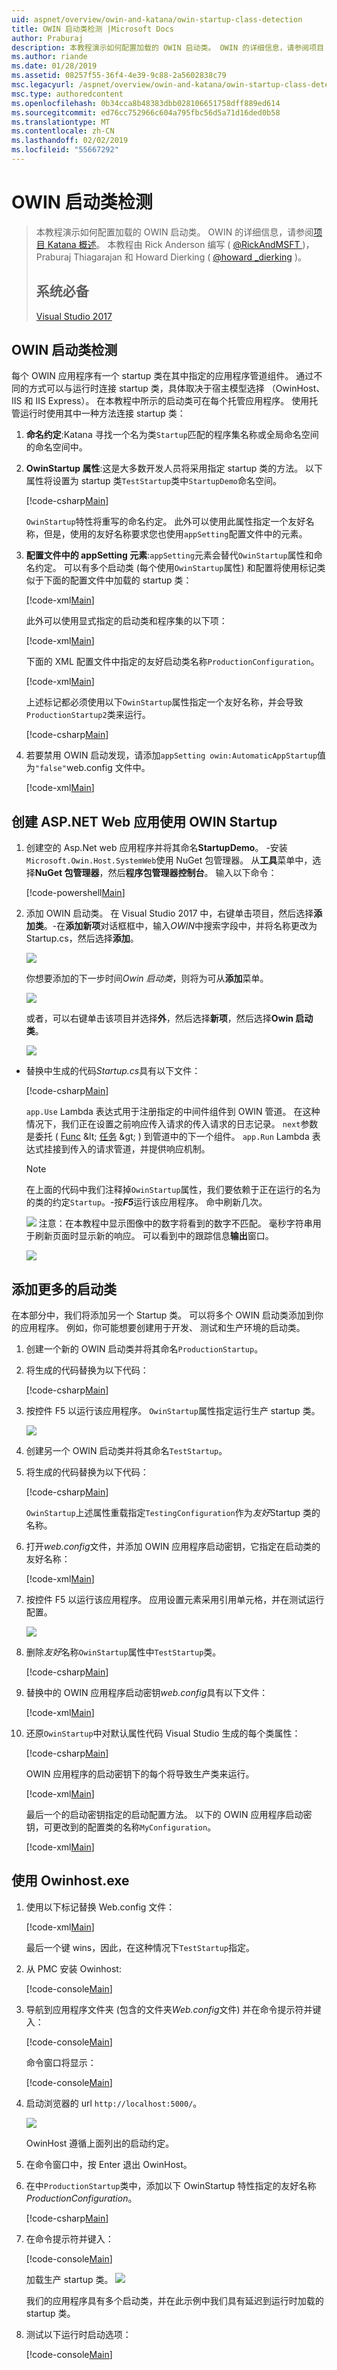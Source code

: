 ```yaml
---
uid: aspnet/overview/owin-and-katana/owin-startup-class-detection
title: OWIN 启动类检测 |Microsoft Docs
author: Praburaj
description: 本教程演示如何配置加载的 OWIN 启动类。 OWIN 的详细信息，请参阅项目 Katana 概述。 本教程是...
ms.author: riande
ms.date: 01/28/2019
ms.assetid: 08257f55-36f4-4e39-9c88-2a5602838c79
msc.legacyurl: /aspnet/overview/owin-and-katana/owin-startup-class-detection
msc.type: authoredcontent
ms.openlocfilehash: 0b34cca8b48383dbb028106651758dff889ed614
ms.sourcegitcommit: ed76cc752966c604a795fbc56d5a71d16ded0b58
ms.translationtype: MT
ms.contentlocale: zh-CN
ms.lasthandoff: 02/02/2019
ms.locfileid: "55667292"
---
```

<a name="owin-startup-class-detection"></a>OWIN 启动类检测
====================

> 本教程演示如何配置加载的 OWIN 启动类。 OWIN 的详细信息，请参阅[项目 Katana 概述](an-overview-of-project-katana.md)。 本教程由 Rick Anderson 编写 ( [ @RickAndMSFT ](https://twitter.com/#!/RickAndMSFT) )，Praburaj Thiagarajan 和 Howard Dierking ( [ @howard \_dierking](https://twitter.com/howard_dierking) )。
>
> ## <a name="prerequisites"></a>系统必备
>
> [Visual Studio 2017](https://visualstudio.microsoft.com/downloads/)


## <a name="owin-startup-class-detection"></a>OWIN 启动类检测

 每个 OWIN 应用程序有一个 startup 类在其中指定的应用程序管道组件。 通过不同的方式可以与运行时连接 startup 类，具体取决于宿主模型选择 （OwinHost、 IIS 和 IIS Express）。 在本教程中所示的启动类可在每个托管应用程序。 使用托管运行时使用其中一种方法连接 startup 类：

1. **命名约定**:Katana 寻找一个名为类`Startup`匹配的程序集名称或全局命名空间的命名空间中。
2. **OwinStartup 属性**:这是大多数开发人员将采用指定 startup 类的方法。 以下属性将设置为 startup 类`TestStartup`类中`StartupDemo`命名空间。

    [!code-csharp[Main](owin-startup-class-detection/samples/sample1.cs)]

   `OwinStartup`特性将重写的命名约定。 此外可以使用此属性指定一个友好名称，但是，使用的友好名称要求您也使用`appSetting`配置文件中的元素。
3. **配置文件中的 appSetting 元素**:`appSetting`元素会替代`OwinStartup`属性和命名约定。 可以有多个启动类 (每个使用`OwinStartup`属性) 和配置将使用标记类似于下面的配置文件中加载的 startup 类：

    [!code-xml[Main](owin-startup-class-detection/samples/sample2.xml)]

   此外可以使用显式指定的启动类和程序集的以下项：

    [!code-xml[Main](owin-startup-class-detection/samples/sample3.xml)]

   下面的 XML 配置文件中指定的友好启动类名称`ProductionConfiguration`。

    [!code-xml[Main](owin-startup-class-detection/samples/sample4.xml)]

   上述标记都必须使用以下`OwinStartup`属性指定一个友好名称，并会导致`ProductionStartup2`类来运行。

    [!code-csharp[Main](owin-startup-class-detection/samples/sample5.cs?highlight=1,16)]
4. 若要禁用 OWIN 启动发现，请添加`appSetting owin:AutomaticAppStartup`值为`"false"`web.config 文件中。

    [!code-xml[Main](owin-startup-class-detection/samples/sample6.xml)]

## <a name="create-an-aspnet-web-app-using-owin-startup"></a>创建 ASP.NET Web 应用使用 OWIN Startup

1. 创建空的 Asp.Net web 应用程序并将其命名**StartupDemo**。 -安装`Microsoft.Owin.Host.SystemWeb`使用 NuGet 包管理器。 从**工具**菜单中，选择**NuGet 包管理器**，然后**程序包管理器控制台**。 输入以下命令：

    [!code-powershell[Main](owin-startup-class-detection/samples/sample7.ps1)]
2. 添加 OWIN 启动类。 在 Visual Studio 2017 中，右键单击项目，然后选择**添加类**。-在**添加新项**对话框框中，输入*OWIN*中搜索字段中，并将名称更改为 Startup.cs，然后选择**添加**。

     ![](owin-startup-class-detection/_static/image1.png)

   你想要添加的下一步时间*Owin 启动类*，则将为可从**添加**菜单。

     ![](owin-startup-class-detection/_static/image2.png)

   或者，可以右键单击该项目并选择**外**，然后选择**新项**，然后选择**Owin 启动类**。

     ![](owin-startup-class-detection/_static/image3.png)

- 替换中生成的代码*Startup.cs*具有以下文件：

    [!code-csharp[Main](owin-startup-class-detection/samples/sample8.cs?highlight=5,7,15-28,31-34)]

  `app.Use` Lambda 表达式用于注册指定的中间件组件到 OWIN 管道。 在这种情况下，我们正在设置之前响应传入请求的传入请求的日志记录。 `next`参数是委托 ( [Func](https://msdn.microsoft.com/library/bb534960(v=vs.100).aspx) &lt; [任务](https://msdn.microsoft.com/library/dd321424(v=vs.100).aspx) &gt; ) 到管道中的下一个组件。 `app.Run` Lambda 表达式挂接到传入的请求管道，并提供响应机制。
     > [!NOTE]
     > 在上面的代码中我们注释掉`OwinStartup`属性，我们要依赖于正在运行的名为的类的约定`Startup`。-按***F5***运行该应用程序。 命中刷新几次。

    ![](owin-startup-class-detection/_static/image4.png) 注意：在本教程中显示图像中的数字将看到的数字不匹配。 毫秒字符串用于刷新页面时显示新的响应。
  可以看到中的跟踪信息**输出**窗口。

    ![](owin-startup-class-detection/_static/image5.png)

## <a name="add-more-startup-classes"></a>添加更多的启动类

在本部分中，我们将添加另一个 Startup 类。 可以将多个 OWIN 启动类添加到你的应用程序。 例如，你可能想要创建用于开发、 测试和生产环境的启动类。

1. 创建一个新的 OWIN 启动类并将其命名`ProductionStartup`。
2. 将生成的代码替换为以下代码：

    [!code-csharp[Main](owin-startup-class-detection/samples/sample9.cs?highlight=14-18)]
3. 按控件 F5 以运行该应用程序。 `OwinStartup`属性指定运行生产 startup 类。

    ![](owin-startup-class-detection/_static/image6.png)
4. 创建另一个 OWIN 启动类并将其命名`TestStartup`。
5. 将生成的代码替换为以下代码：

    [!code-csharp[Main](owin-startup-class-detection/samples/sample10.cs?highlight=6,14-18)]

   `OwinStartup`上述属性重载指定`TestingConfiguration`作为*友好*Startup 类的名称。
6. 打开*web.config*文件，并添加 OWIN 应用程序启动密钥，它指定在启动类的友好名称：

    [!code-xml[Main](owin-startup-class-detection/samples/sample11.xml?highlight=3-5)]
7. 按控件 F5 以运行该应用程序。 应用设置元素采用引用单元格，并在测试运行配置。

    ![](owin-startup-class-detection/_static/image7.png)
8. 删除*友好*名称`OwinStartup`属性中`TestStartup`类。

    [!code-csharp[Main](owin-startup-class-detection/samples/sample12.cs)]
9. 替换中的 OWIN 应用程序启动密钥*web.config*具有以下文件：

    [!code-xml[Main](owin-startup-class-detection/samples/sample13.xml)]
10. 还原`OwinStartup`中对默认属性代码 Visual Studio 生成的每个类属性：

    [!code-csharp[Main](owin-startup-class-detection/samples/sample14.cs)]

    OWIN 应用程序的启动密钥下的每个将导致生产类来运行。

    [!code-xml[Main](owin-startup-class-detection/samples/sample15.xml)]

    最后一个的启动密钥指定的启动配置方法。 以下的 OWIN 应用程序启动密钥，可更改到的配置类的名称`MyConfiguration`。

    [!code-xml[Main](owin-startup-class-detection/samples/sample16.xml)]

## <a name="using-owinhostexe"></a>使用 Owinhost.exe

1. 使用以下标记替换 Web.config 文件：

    [!code-xml[Main](owin-startup-class-detection/samples/sample17.xml?highlight=3-6)]

   最后一个键 wins，因此，在这种情况下`TestStartup`指定。
2. 从 PMC 安装 Owinhost:

    [!code-console[Main](owin-startup-class-detection/samples/sample18.cmd)]
3. 导航到应用程序文件夹 (包含的文件夹*Web.config*文件) 并在命令提示符并键入：

    [!code-console[Main](owin-startup-class-detection/samples/sample19.cmd)]

   命令窗口将显示：

    [!code-console[Main](owin-startup-class-detection/samples/sample20.cmd)]
4. 启动浏览器的 url `http://localhost:5000/`。

    ![](owin-startup-class-detection/_static/image8.png)

   OwinHost 遵循上面列出的启动约定。
5. 在命令窗口中，按 Enter 退出 OwinHost。
6. 在中`ProductionStartup`类中，添加以下 OwinStartup 特性指定的友好名称*ProductionConfiguration*。

    [!code-csharp[Main](owin-startup-class-detection/samples/sample21.cs)]
7. 在命令提示符并键入：

    [!code-console[Main](owin-startup-class-detection/samples/sample22.cmd)]

   加载生产 startup 类。
    ![](owin-startup-class-detection/_static/image9.png)

   我们的应用程序具有多个启动类，并在此示例中我们具有延迟到运行时加载的 startup 类。
8. 测试以下运行时启动选项：

    [!code-console[Main](owin-startup-class-detection/samples/sample23.cmd)]
